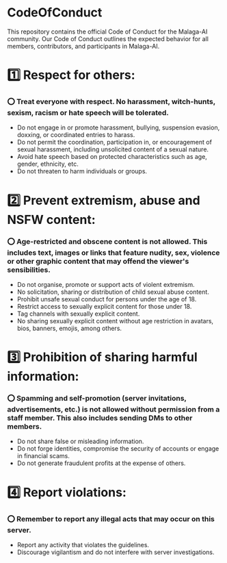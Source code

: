 # CodeOfConduct
This repository contains the official Code of Conduct for the Malaga-AI community. Our Code of Conduct outlines the expected behavior for all members, contributors, and participants in Malaga-AI.

# :one: Respect for others:
### ⭕ Treat everyone with respect. No harassment, witch-hunts, sexism, racism or hate speech will be tolerated.
- Do not engage in or promote harassment, bullying, suspension evasion, doxxing, or coordinated entries to harass.
- Do not permit the coordination, participation in, or encouragement of sexual harassment, including unsolicited content of a sexual nature.
- Avoid hate speech based on protected characteristics such as age, gender, ethnicity, etc.
- Do not threaten to harm individuals or groups.

# :two: Prevent extremism, abuse and NSFW content:
### ⭕ Age-restricted and obscene content is not allowed. This includes text, images or links that feature nudity, sex, violence or other graphic content that may offend the viewer's sensibilities.
- Do not organise, promote or support acts of violent extremism.
- No solicitation, sharing or distribution of child sexual abuse content.
- Prohibit unsafe sexual conduct for persons under the age of 18.
- Restrict access to sexually explicit content for those under 18.
- Tag channels with sexually explicit content.
- No sharing sexually explicit content without age restriction in avatars, bios, banners, emojis, among others.

# :three: Prohibition of sharing harmful information:
### ⭕ Spamming and self-promotion (server invitations, advertisements, etc.) is not allowed without permission from a staff member. This also includes sending DMs to other members.
- Do not share false or misleading information.
- Do not forge identities, compromise the security of accounts or engage in financial scams.
- Do not generate fraudulent profits at the expense of others.

# :four: Report violations:
### ⭕ Remember to report any illegal acts that may occur on this server.
- Report any activity that violates the guidelines.
- Discourage vigilantism and do not interfere with server investigations.

